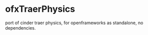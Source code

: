 ofxTraerPhysics
===============

port of cinder traer physics, for openframeworks as standalone, no dependencies. 